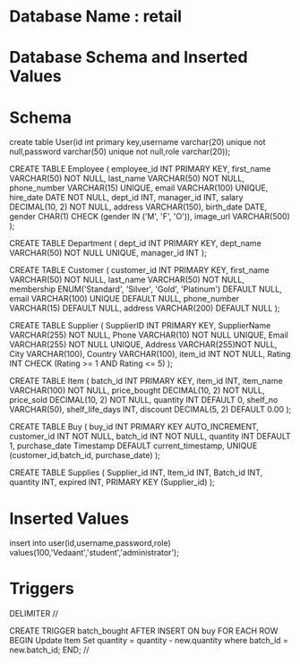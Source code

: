 # Database Name : retail
# Database Schema and Inserted Values

# Schema
create table User(id int primary key,username varchar(20) unique not null,password varchar(50) unique not null,role varchar(20));

CREATE TABLE Employee (
    employee_id INT PRIMARY KEY,
    first_name VARCHAR(50) NOT NULL,
    last_name VARCHAR(50) NOT NULL,
    phone_number VARCHAR(15) UNIQUE,
    email VARCHAR(100) UNIQUE,
    hire_date DATE NOT NULL,
    dept_id INT,
    manager_id INT,
    salary DECIMAL(10, 2) NOT NULL,
    address VARCHAR(150),
    birth_date DATE,
    gender CHAR(1) CHECK (gender IN ('M', 'F', 'O')),
    image_url VARCHAR(500)
);

CREATE TABLE Department (
    dept_id INT PRIMARY KEY,
    dept_name VARCHAR(50) NOT NULL UNIQUE,
    manager_id INT
);

CREATE TABLE Customer (
    customer_id INT PRIMARY KEY,
    first_name VARCHAR(50) NOT NULL,
    last_name VARCHAR(50) NOT NULL,
    membership ENUM('Standard', 'Silver', 'Gold', 'Platinum') DEFAULT NULL,
    email VARCHAR(100) UNIQUE DEFAULT NULL,
    phone_number VARCHAR(15) DEFAULT NULL,
    address VARCHAR(200) DEFAULT NULL
);

CREATE TABLE Supplier (
    SupplierID INT PRIMARY KEY,
    SupplierName VARCHAR(255) NOT NULL,
    Phone VARCHAR(10) NOT NULL UNIQUE,
    Email VARCHAR(255) NOT NULL UNIQUE,
    Address VARCHAR(255)NOT NULL,
    City VARCHAR(100),
    Country VARCHAR(100),
    item_id INT NOT NULL,
    Rating INT CHECK (Rating >= 1 AND Rating <= 5)
);

CREATE TABLE Item (
	batch_id INT PRIMARY KEY,
    item_id INT,
    item_name VARCHAR(100) NOT NULL,
    price_bought DECIMAL(10, 2) NOT NULL,
    price_sold DECIMAL(10, 2) NOT NULL,
    quantity INT DEFAULT 0,
    shelf_no VARCHAR(50),
    shelf_life_days INT,
    discount DECIMAL(5, 2) DEFAULT 0.00
);

CREATE TABLE Buy (
    buy_id INT PRIMARY KEY AUTO_INCREMENT,
    customer_id INT NOT NULL,
    batch_id INT NOT NULL,
    quantity INT DEFAULT 1,
    purchase_date Timestamp DEFAULT current_timestamp,
    UNIQUE (customer_id,batch_id, purchase_date)
);

CREATE TABLE Supplies (
    Supplier_id INT,
    Item_id INT,
    Batch_id INT,
    quantity INT,
    expired INT,
    PRIMARY KEY (Supplier_id)
);

# Inserted Values
insert into user(id,username,password,role) values(100,'Vedaant','student','administrator');

# Triggers

DELIMITER //

CREATE TRIGGER batch_bought
AFTER INSERT ON buy
FOR EACH ROW
BEGIN
    Update Item
    Set quantity = quantity - new.quantity
    where batch_id = new.batch_id;
END;
//



